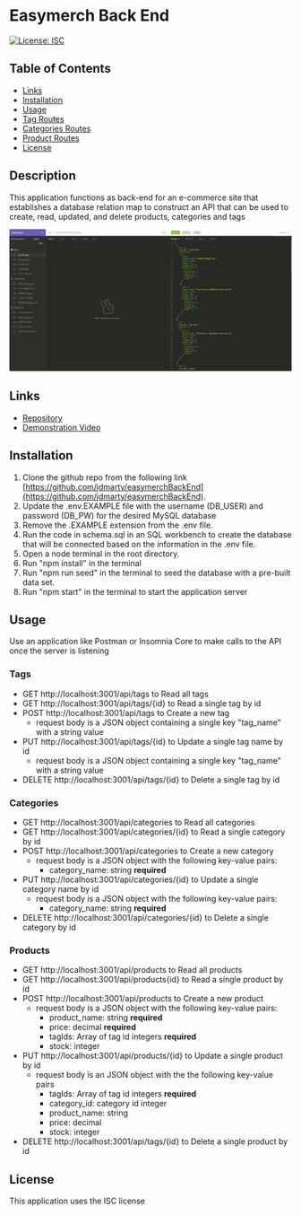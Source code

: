 # Easymerch Back End
[![License: ISC](https://img.shields.io/badge/License-ISC-blue.svg)](https://opensource.org/licenses/ISC)

## Table of Contents
- [Links](#Links)
- [Installation](#Installation)
- [Usage](#Usage)
- [Tag Routes](#Tags)
- [Categories Routes](#Categories)
- [Product Routes](#Products)
- [License](#License)

## Description

This application functions as back-end for an e-commerce site that establishes a database relation map to construct an API that can be used to create, read, updated, and delete products, categories and tags

![Insomnia Core API setup](https://github.com/jdmarty/easymerchBackEnd/blob/main/Assets/finishedsnip.PNG)

## Links

- [Repository](https://github.com/jdmarty/easymerchBackEnd)
- [Demonstration Video](https://drive.google.com/file/d/1Kmy6ExaT_blDG9yZd1Kd91n0cWaQVxsX/view?usp=sharing)

## Installation
1. Clone the github repo from the following link [https://github.com/jdmarty/easymerchBackEnd](https://github.com/jdmarty/easymerchBackEnd).
2. Update the .env.EXAMPLE file with the username (DB_USER) and password (DB_PW) for the desired MySQL database
3. Remove the .EXAMPLE extension from the .env file.
4. Run the code in schema.sql in an SQL workbench to create the database that will be connected based on the information in the .env file.
5. Open a node terminal in the root directory.
6. Run "npm install" in the terminal
7. Run "npm run seed" in the terminal to seed the database with a pre-built data set.
8. Run "npm start" in the terminal to start the application server

## Usage

Use an application like Postman or Insomnia Core to make calls to the API once the server is listening

### Tags
- GET http://localhost:3001/api/tags to Read all tags
- GET http://localhost:3001/api/tags/{id} to Read a single tag by id
- POST http://localhost:3001/api/tags to Create a new tag
  - request body is a JSON object containing a single key "tag_name" with a string value
- PUT http://localhost:3001/api/tags/{id} to Update a single tag name by id
  - request body is a JSON object containing a single key "tag_name" with a string value
- DELETE http://localhost:3001/api/tags/{id} to Delete a single tag by id


### Categories
- GET http://localhost:3001/api/categories to Read all categories
- GET http://localhost:3001/api/categories/{id} to Read a single category by id
- POST http://localhost:3001/api/categories to Create a new category
  - request body is a JSON object with the following key-value pairs:
    - category_name: string **required**
- PUT http://localhost:3001/api/categories/{id} to Update a single category name by id
  - request body is a JSON object with the following key-value pairs:
    - category_name: string **required**
- DELETE http://localhost:3001/api/categories/{id} to Delete a single category by id

### Products
- GET http://localhost:3001/api/products to Read all products
- GET http://localhost:3001/api/products{id} to Read a single product by id
- POST http://localhost:3001/api/products to Create a new product
  - request body is a JSON object with the following key-value pairs:
    - product_name: string **required**
    - price: decimal **required**
    - tagIds: Array of tag id integers **required**
    - stock: integer
- PUT http://localhost:3001/api/products/{id} to Update a single product by id
  - request body is an JSON object with the the following key-value pairs
    - tagIds: Array of tag id integers **required**
    - category_id: category id integer
    - product_name: string
    - price: decimal
    - stock: integer
- DELETE http://localhost:3001/api/tags/{id} to Delete a single product by id

## License
This application uses the ISC license

